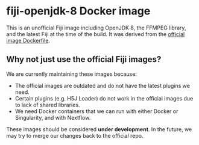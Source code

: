 # fiji-openjdk-8 Docker image

This is an unofficial Fiji image including OpenJDK 8, the FFMPEG library, and the latest Fiji at the time of the build. It was derived from the [official image Dockerfile](https://github.com/fiji/dockerfiles). 

## Why not just use the official Fiji images?

We are currently maintaining these images because:
* The official images are outdated and do not have the latest plugins we need.
* Certain plugins (e.g. H5J Loader) do not work in the official images due to lack of shared libraries.
* We need Docker containers that we can run with either Docker or Singularity, and with Nextflow.

These images should be considered **under development**. In the future, we may try to merge our changes back to the official repo.

